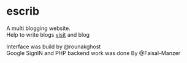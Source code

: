 # escrib
A multi blogging website.  
Help to write blogs
[visit](http://escrib.ueuo.com) and blog

Interface was build by @rounakghost  
Google SignIN and PHP backend work was done By @Faisal-Manzer  


